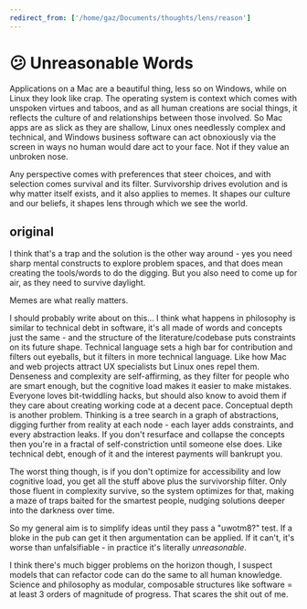 ```yaml
---
redirect_from: ['/home/gaz/Documents/thoughts/lens/reason']
---
```

# 😕 Unreasonable Words

Applications on a Mac are a beautiful thing, less so on Windows, while on Linux
they look like crap. The operating system is context which comes with unspoken
virtues and taboos, and as all human creations are social things, it reflects
the culture of and relationships between those involved. So Mac apps are as
slick as they are shallow, Linux ones needlessly complex and technical, and
Windows business software can act obnoxiously via the screen in ways no human
would dare act to your face. Not if they value an unbroken nose.

Any perspective comes with preferences that steer choices, and with selection
comes survival and its filter. Survivorship drives evolution and is why matter
itself exists, and it also applies to memes. It shapes our culture and our
beliefs, it shapes lens through which we see the world. 


## original

I think that's a trap and the solution is the other way around - yes you need sharp mental constructs to explore problem spaces, and that does mean creating the tools/words to do the digging. But you also need to come up for air, as they need to survive daylight. 

Memes are what really matters.

I should probably write about on this... I think what happens in philosophy is similar to technical debt in software, it's all made of words and concepts just the same - and the structure of the literature/codebase puts constraints on its future shape.
Technical language sets a high bar for contribution and  filters out eyeballs, but it filters in more technical language. Like how Mac and web projects attract UX specialists but Linux ones repel them.
Denseness and complexity are self-affirming, as they filter for people who are smart enough, but the cognitive load makes it easier to make mistakes. Everyone loves bit-twiddling hacks, but should also know to avoid them if they care about creating working code at a decent pace.
Conceptual depth is another problem. Thinking is a tree search in a graph of abstractions, digging further from reality at each node - each layer adds constraints, and every abstraction leaks. If you don't resurface and collapse the concepts then you're in a fractal of self-constriction until someone else does. Like technical debt, enough of it and the interest payments will bankrupt you.

The worst thing though, is if you don't optimize for accessibility and low cognitive load, you get all the stuff above plus the survivorship filter. Only those fluent in complexity survive, so the system optimizes for that, making a maze of traps baited for the smartest people, nudging solutions deeper into the darkness over time.

So my general aim is to simplify ideas until they pass a "uwotm8?" test. If a bloke in the pub can get it then argumentation can be applied. If it can't, it's worse than unfalsifiable - in practice it's literally *unreasonable*.

I think there's much bigger problems on the horizon though, I suspect models that can refactor code can do the same to all human knowledge. Science and philosophy as modular, composable structures like software = at least 3 orders of magnitude of progress. That scares the shit out of me.
